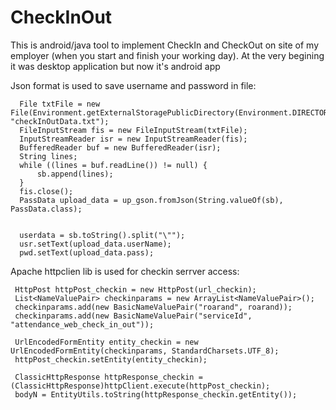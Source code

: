 # CheckInOut
This is android/java tool to implement CheckIn and CheckOut on site of my employer (when you start and finish your working day). At the very begining it was desktop application but now it's android app

Json format is used to save username and password in file:
~~~
  File txtFile = new File(Environment.getExternalStoragePublicDirectory(Environment.DIRECTORY_DOWNLOADS), "checkInOutData.txt");
  FileInputStream fis = new FileInputStream(txtFile);
  InputStreamReader isr = new InputStreamReader(fis);
  BufferedReader buf = new BufferedReader(isr);
  String lines;
  while ((lines = buf.readLine()) != null) {
      sb.append(lines);
  }
  fis.close();
  PassData upload_data = up_gson.fromJson(String.valueOf(sb), PassData.class);


  userdata = sb.toString().split("\"");
  usr.setText(upload_data.userName);
  pwd.setText(upload_data.pass);
~~~

Apache httpclien lib is used for checkin serrver access:
~~~
 HttpPost httpPost_checkin = new HttpPost(url_checkin);
 List<NameValuePair> checkinparams = new ArrayList<NameValuePair>();
 checkinparams.add(new BasicNameValuePair("roarand", roarand));
 checkinparams.add(new BasicNameValuePair("serviceId", "attendance_web_check_in_out"));

 UrlEncodedFormEntity entity_checkin = new UrlEncodedFormEntity(checkinparams, StandardCharsets.UTF_8);
 httpPost_checkin.setEntity(entity_checkin);

 ClassicHttpResponse httpResponse_checkin = (ClassicHttpResponse)httpClient.execute(httpPost_checkin);
 bodyN = EntityUtils.toString(httpResponse_checkin.getEntity());
~~~
